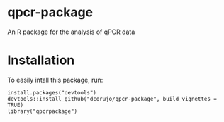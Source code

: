 # qpcr-package
An R package for the analysis of qPCR data

# Installation
To easily intall this package, run:

````
install.packages("devtools")
devtools::install_github("dcorujo/qpcr-package", build_vignettes = TRUE)
library("qpcrpackage")
````

